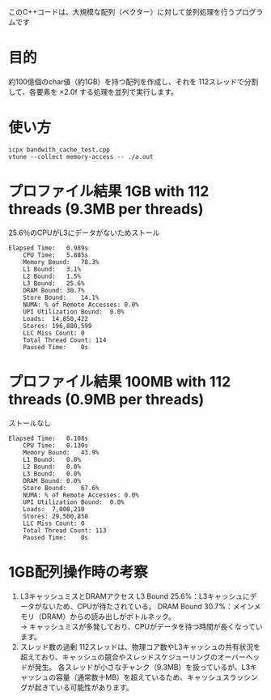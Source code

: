 このC++コードは、大規模な配列（ベクター）に対して並列処理を行うプログラムです

# 目的
約100億個のchar値（約1GB）を持つ配列を作成し、それを 112スレッドで分割して、各要素を ×2.0f する処理を並列で実行します。

# 使い方
```
icpx bandwith_cache_test.cpp
vtune --collect memory-access -- ./a.out
```

# プロファイル結果 1GB with 112 threads (9.3MB per threads)
25.6％のCPUがL3にデータがないためストール

```
Elapsed Time:	0.989s
    CPU Time:	5.885s
    Memory Bound:	78.3%
    L1 Bound:	3.1%
    L2 Bound:	1.5%
    L3 Bound:	25.6%
    DRAM Bound:	30.7%
    Store Bound:	14.1%
    NUMA: % of Remote Accesses:	0.0%
    UPI Utilization Bound:	0.0%
    Loads:	14,850,422
    Stores:	196,880,599
    LLC Miss Count:	0
    Total Thread Count:	114
    Paused Time:	0s
```


# プロファイル結果 100MB with 112 threads (0.9MB per threads)
ストールなし
```
Elapsed Time:	0.108s
    CPU Time:	0.130s
    Memory Bound:	43.9%
    L1 Bound:	0.0%
    L2 Bound:	0.0%
    L3 Bound:	0.0%
    DRAM Bound:	0.0%
    Store Bound:	67.6%
    NUMA: % of Remote Accesses:	0.0%
    UPI Utilization Bound:	0.0%
    Loads:	7,000,210
    Stores:	29,500,850
    LLC Miss Count:	0
    Total Thread Count:	113
    Paused Time:	0s
```

# 1GB配列操作時の考察
1. L3キャッシュミスとDRAMアクセス
L3 Bound 25.6%：L3キャッシュにデータがないため、CPUが待たされている。
DRAM Bound 30.7%：メインメモリ（DRAM）からの読み出しがボトルネック。    
→ キャッシュミスが多発しており、CPUがデータを待つ時間が長くなっています。
2. スレッド数の過剰
112スレッドは、物理コア数やL3キャッシュの共有状況を超えており、キャッシュの競合やスレッドスケジューリングのオーバーヘッドが発生。
各スレッドが小さなチャンク（9.3MB）を扱っているが、L3キャッシュの容量（通常数十MB）を超えているため、キャッシュスラッシングが起きている可能性があります。



